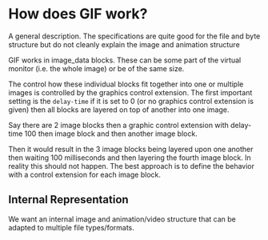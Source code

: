 # How does GIF work?

A general description. The specifications are quite good for the file and byte structure but do not cleanly explain the image and animation structure

GIF works in image_data blocks. These can be some part of the virtual monitor (i.e. the whole image) or be of the same size.

The control how these individual blocks fit together into one or multiple images is controlled by the graphics control extension. The first important setting is the `delay-time` if it is set to 0 (or no graphics control extension is given) then all blocks are layered on top of another into one image.

Say there are 2 image blocks then a graphic control extension with delay-time 100 then image block and then another image block.

Then it would result in the 3 image blocks being layered upon one another then waiting 100 milliseconds and then layering the fourth image block. In reality this should not happen. The best approach is to define the behavior with a control extension for each image block.

## Internal Representation
We want an internal image and animation/video structure that can be adapted to multiple file types/formats.
